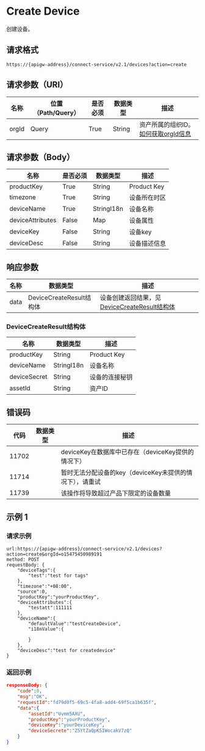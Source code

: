 # Create Device

创建设备。

## 请求格式

```
https://{apigw-address}/connect-service/v2.1/devices?action=create
```

## 请求参数（URI）

| 名称          | 位置（Path/Query） | 是否必须 | 数据类型 | 描述      |
|---------------|------------------|----------|-----------|--------------|
| orgId         | Query            | True     | String    | 资产所属的组织ID。[如何获取orgId信息](/docs/api/zh_CN/latest/api_faqs#id-orgid-orgid)                |


## 请求参数（Body）

| 名称          | 是否必须 | 数据类型 | 描述      |
|----------------|---------------|--------------------------|---|
|productKey    | True          | String       | Product Key      |
|timezone | True          | String         | 设备所在时区     |
| deviceName | True          | StringI18n | 设备名称         |
| deviceAttributes | False         | Map       | 设备属性         |
| deviceKey   | False         | String    | 设备key          |
| deviceDesc  | False         | String    | 设备描述信息     |




## 响应参数

| 名称| 数据类型 | 描述         |
|-------------|-------------------|-----------------------------|
| data |    DeviceCreateResult结构体        | 设备创建返回结果，见[DeviceCreateResult结构体](/docs/api/zh_CN/latest/connect/create_device.html#id3) |


### DeviceCreateResult结构体

| 名称| 数据类型 | 描述         |
|------------------|-----------------------|----------------------------|
| productKey       | String                            | Product Key                                                                |
| deviceName       | StringI18n                        | 设备名称                                                                   |
| deviceSecret     | String                            | 设备的连接秘钥                                                             |
| assetId  | String         | 资产ID|


## 错误码

| 代码| 数据类型 | 描述    |
|-----------|----------------|----------------------|
| 11702 |                | deviceKey在数据库中已存在（deviceKey提供的情况下）        |
| 11714 |                | 暂时无法分配设备的key（deviceKey未提供的情况下），请重试 |
| 11739 |                | 该操作将导致超过产品下限定的设备数量                      |




## 示例 1

### 请求示例

```
url:https://{apigw-address}/connect-service/v2.1/devices?action=create&orgId=o15475450989191
method: POST
requestBody: {
    "deviceTags":{
        "test":"test for tags"
    },
    "timezone":"+08:00",
    "source":0,
    "productKey":"yourProductKey",
    "deviceAttributes":{
        "testatt":111111
    },
    "deviceName":{
        "defaultValue":"testCreateDevice",
        "i18nValue":{

        }
    },
    "deviceDesc":"test for createdevice"
}
```

### 返回示例

```json
responseBody: {
    "code":0,
    "msg":"OK",
    "requestId":"fd79d0f5-69c5-4fa8-add4-69f5ca1b635f",
    "data":{
        "assetId":"Uvmm5AXU",
        "productKey":"yourProductKey",
        "deviceKey":"yourDeviceKey",
        "deviceSecrete":"Z5YtZaQpK5IWocakV7zQ"
    }
}
```

